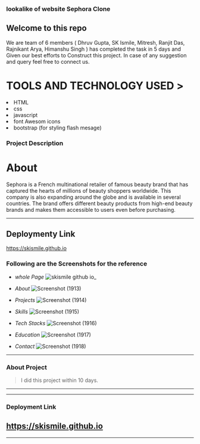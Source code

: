 ###  lookalike of website <span>Sephora Clone<span>

 <h2>Welcome to this repo</h2>
 We are team of 6 members ( Dhruv Gupta, SK Ismile, Mitresh, Ranjit Das, Rajnikant Arya, Himanshu Singh ) has completed the task in 5 days and Given our 
 best efforts to Construct this project.
In case of any suggestion and query feel free to connect us.
 
 <h1>TOOLS AND TECHNOLOGY USED ></h1>
  <li>HTML</li>
  <li>css</li>
<li>javascript</li>  
<li>font Awesom icons</li>
<li>bootstrap (for styling flash mesage)</li>

 
### Project Description
 
 
 <h1>About </h1>
Sephora is a French multinational retailer of famous beauty brand that has captured the hearts of millions of beauty shoppers worldwide. This
company is also expanding around the globe and is available in several countries. The brand offers different beauty products from high-end beauty
brands and makes them accessible to users even before purchasing.

---
## Deploymenty Link
 
https://skismile.github.io
 
 
 ### Following are the Screenshots for the reference

- *whole Page*
![skismile github io_](https://user-images.githubusercontent.com/101392872/191101288-8dd936f7-c919-450b-9118-f314c5e37f20.png)

- *About*
![Screenshot (1913)](https://user-images.githubusercontent.com/101392872/191103360-e0248207-da72-4610-af41-8958105eacc7.png)


- *Projects*
![Screenshot (1914)](https://user-images.githubusercontent.com/101392872/191103459-d2cb60da-b699-47a4-b3af-63b20df436e9.png)

- *Skills*
![Screenshot (1915)](https://user-images.githubusercontent.com/101392872/191103567-578b20f1-78ab-471f-8ec8-f1068e44ce0b.png)

- *Tech Stacks*
![Screenshot (1916)](https://user-images.githubusercontent.com/101392872/191103687-c885bd7f-e630-4b2b-94e9-b3e813a05b4e.png)

- *Education*
![Screenshot (1917)](https://user-images.githubusercontent.com/101392872/191103824-3c327232-8811-4132-a4d1-528a4a432b09.png)

- *Contact*
![Screenshot (1918)](https://user-images.githubusercontent.com/101392872/191103890-154eebea-5300-4b5a-9bdd-f1bf0c8a46f4.png)


---

### About Project

> I did this project within 10 days.


---

------

### Deployment Link

https://skismile.github.io
------
 






---
